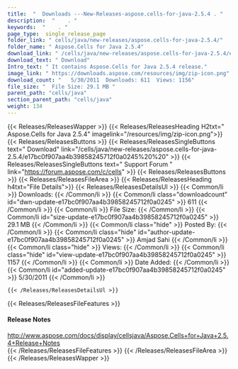 ```yaml
---
title:  "  Downloads ---New-Releases-aspose.cells-for-java-2.5.4 . " 
description:  "    . " 
keywords:  "    . " 
page_type:  single_release_page
folder_link: " cells/java/new-releases/aspose.cells-for-java-2.5.4/"
folder_name: " Aspose.Cells for Java 2.5.4"
download_link: " /cells/java/new-releases/aspose.cells-for-java-2.5.4/e17bc0f907aa4b39858245712f0a0245"
download_text: " Download"
Intro_text: " It contains Aspose.Cells for Java 2.5.4 release."
image_link: " https://downloads.aspose.com/resources/img/zip-icon.png"
download_count: "   5/30/2011  Downloads: 611  Views: 1156"
file_size: "  File Size: 29.1 MB "
parent_path: "cells/java"
section_parent_path: "cells/java"
weight: 134 
---
```


{{< Releases/ReleasesWapper >}}
  {{< Releases/ReleasesHeading H2txt=" Aspose.Cells for Java 2.5.4" imagelink="/resources/img/zip-icon.png">}}
  {{< Releases/ReleasesButtons >}}
    {{< Releases/ReleasesSingleButtons text=" Download" link="/cells/java/new-releases/aspose.cells-for-java-2.5.4/e17bc0f907aa4b39858245712f0a0245%20%20" >}}
    {{< Releases/ReleasesSingleButtons text=" Support Forum " link="https://forum.aspose.com/c/cells" >}}
  {{< Releases/ReleasesButtons >}}
  {{< Releases/ReleasesFileArea >}}
    {{< Releases/ReleasesHeading h4txt="File Details">}}
    {{< Releases/ReleasesDetailsUl >}}
            {{< Common/li  >}} Downloads: {{< /Common/li >}} 
      {{< Common/li class="downloadcount" id="dwn-update-e17bc0f907aa4b39858245712f0a0245" >}} 611 {{< /Common/li >}} 
      {{< Common/li  >}} File Size: {{< /Common/li >}} 
      {{< Common/li id="size-update-e17bc0f907aa4b39858245712f0a0245" >}} 29.1 MB {{< /Common/li >}} 
      {{< Common/li  class="hide" >}} Posted By: {{< /Common/li >}} 
      {{< Common/li class="hide" id="author-update-e17bc0f907aa4b39858245712f0a0245" >}} Amjad Sahi {{< /Common/li >}} 
      {{< Common/li class="hide"  >}} Views: {{< /Common/li >}} 
      {{< Common/li class="hide" id="view-update-e17bc0f907aa4b39858245712f0a0245" >}} 1157 {{< /Common/li >}} 
      {{< Common/li  >}} Date Added: {{< /Common/li >}} 
      {{< Common/li id="added-update-e17bc0f907aa4b39858245712f0a0245" >}} 5/30/2011 {{< /Common/li >}} 

    {{< /Releases/ReleasesDetailsUl >}}

  {{< Releases/ReleasesFileFeatures >}}
      <h4>Release Notes</h4><div><a href="http://www.aspose.com/docs/display/cellsjava/Aspose.Cells+for+Java+2.5.4+Release+Notes">http://www.aspose.com/docs/display/cellsjava/Aspose.Cells+for+Java+2.5.4+Release+Notes</a></div>
  {{< /Releases/ReleasesFileFeatures >}}
 {{< /Releases/ReleasesFileArea >}}
{{< /Releases/ReleasesWapper >}}


